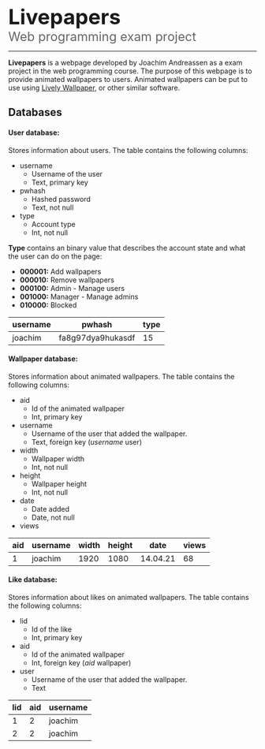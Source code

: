 <div><div style="font-weight: bold; font-size: 3em">Livepapers</div><div style="font-size: 1.8em; color: #666666">Web programming exam project</div></div>

<hr>

**Livepapers** is a webpage developed by Joachim Andreassen as a exam project in the web programming course. The purpose of this webpage is to provide animated wallpapers to users. Animated wallpapers can be put to use using <a href="https://rocksdanister.github.io/lively/#three">Lively Wallpaper</a>, or other similar software.



## Databases

#### User database:

Stores information about users. The table contains the following columns:

* username
  * Username of the user
  * Text, primary key
* pwhash
  * Hashed password
  * Text, not null
* type
  * Account type
  * Int, not null

**Type** contains an binary value that describes the account state and what the user can do on the page:

* **000001:** Add wallpapers
* **000010:** Remove wallpapers
* **000100:** Admin - Manage users
* **001000:** Manager - Manage admins
* **010000:** Blocked

<table>
    <thead>
        <tr><th>username</th><th>pwhash</th><th>type</th></tr>
    </thead>
	<tbody>
        <tr><td>joachim</td><td>fa8g97dya9hukasdf</td><td>15</td></tr>
    </tbody>
</table>



#### Wallpaper database:

Stores information about animated wallpapers. The table contains the following columns:

* aid
  * Id of the animated wallpaper
  * Int, primary key
* username
  * Username of the user that added the wallpaper.
  * Text, foreign key (*username* user)
* width
  * Wallpaper width
  * Int, not null
* height
  * Wallpaper height
  * Int, not null
* date
  * Date added
  * Date, not null
* views

<table>
    <thead>
        <tr><th>aid</th><th>username</th><th>width</th><th>height</th><th>date</th><th>views</th></tr>
    </thead>
	<tbody>
        <tr><td>1</td><td>joachim</td><td>1920</td><td>1080</td><td>14.04.21</td><td>68</td></tr>
    </tbody>
</table>



#### Like database:

Stores information about likes on animated wallpapers. The table contains the following columns:

* lid
  * Id of the like
  * Int, primary key
* aid
  * Id of the animated wallpaper
  * Int, foreign key (*aid* wallpaper)
* user
  * Username of the user that added the wallpaper.
  * Text

<table>
    <thead>
        <tr><th>lid</th><th>aid</th><th>username</th></tr>
    </thead>
	<tbody>
        <tr><td>1</td><td>2</td><td>joachim</td></tr>
        <tr><td>2</td><td>2</td><td>joachim</td></tr>
    </tbody>
</table>


